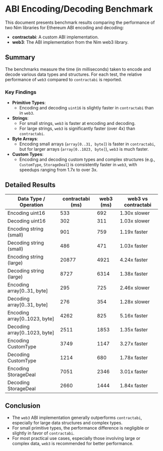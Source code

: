 # ABI Encoding/Decoding Benchmark

This document presents benchmark results comparing the performance of two Nim libraries for Ethereum ABI encoding and decoding:

- **contractabi**: A custom ABI implementation.
- **web3**: The ABI implementation from the Nim web3 library.

## Summary

The benchmarks measure the time (in milliseconds) taken to encode and decode various data types and structures. For each test, the relative performance of `web3` compared to `contractabi` is reported.

### Key Findings

- **Primitive Types**:
    - Encoding and decoding `uint16` is slightly faster in `contractabi` than in `web3`.
- **Strings**:
    - For small strings, `web3` is faster at encoding and decoding.
    - For large strings, `web3` is significantly faster (over 4x) than `contractabi`.
- **Byte Arrays**:
    - Encoding small arrays (`array[0..31, byte]`) is faster in `contractabi`, but for larger arrays (`array[0..1023, byte]`), `web3` is much faster.
- **Custom Types**:
    - Encoding and decoding custom types and complex structures (e.g., `CustomType`, `StorageDeal`) is consistently faster in `web3`, with speedups ranging from 1.7x to over 3x.

## Detailed Results

| Data Type / Operation                | contractabi (ms) | web3 (ms) | web3 vs contractabi |
|--------------------------------------|------------------|-----------|---------------------|
| Encoding uint16                      | 533              | 692       | 1.30x slower        |
| Decoding uint16                      | 302              | 311       | 1.03x slower        |
| Encoding string (small)              | 901              | 759       | 1.19x faster        |
| Decoding string (small)              | 486              | 471       | 1.03x faster        |
| Encoding string (large)              | 20877            | 4921      | 4.24x faster        |
| Decoding string (large)              | 8727             | 6314      | 1.38x faster        |
| Encoding array[0..31, byte]          | 295              | 725       | 2.46x slower        |
| Decoding array[0..31, byte]          | 276              | 354       | 1.28x slower        |
| Encoding array[0..1023, byte]        | 4262             | 825       | 5.16x faster        |
| Decoding array[0..1023, byte]        | 2511             | 1853      | 1.35x faster        |
| Encoding CustomType                  | 3749             | 1147      | 3.27x faster        |
| Decoding CustomType                  | 1214             | 680       | 1.78x faster        |
| Encoding StorageDeal                 | 7051             | 2346      | 3.01x faster        |
| Decoding StorageDeal                 | 2660             | 1444      | 1.84x faster        |

## Conclusion

- The `web3` ABI implementation generally outperforms `contractabi`, especially for large data structures and complex types.
- For small primitive types, the performance difference is negligible or slightly in favor of `contractabi`.
- For most practical use cases, especially those involving large or complex data, `web3` is recommended for better performance.
